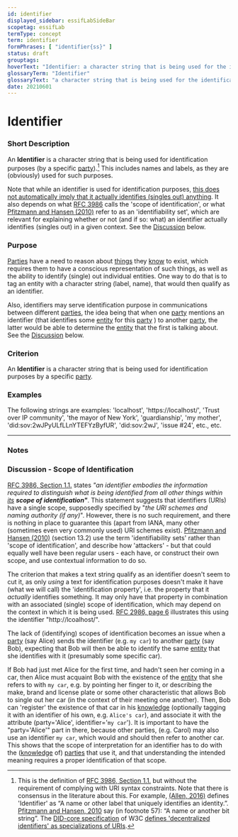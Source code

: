 ```yaml
---
id: identifier
displayed_sidebar: essifLabSideBar
scopetag: essifLab
termType: concept
term: identifier
formPhrases: [ "identifier{ss}" ]
status: draft
grouptags:
hoverText: "Identifier: a character string that is being used for the identification of some Entity (yet may refer to 0, 1, or more Entities, depending on the context within which it is being used)."
glossaryTerm: "Identifier"
glossaryText: "a character string that is being used for the identification of some [entity](@) (yet may refer to 0, 1, or more [entities](@), depending on the context within which it is being used)."
date: 20210601
---
```


# Identifier

### Short Description

An **Identifier** is a character string that is being used for identification purposes (by a specific [party](@)).[^1] This includes names and labels, as they are (obviously) used for such purposes.

Note that while an identifier is used for identification purposes, <u>this does not automatically imply that it actually identifies (singles out) anything</u>. It also depends on what [RFC 3986](https://tools.ietf.org/html/rfc3986) calls the 'scope of identification', or what [Pfitzmann and Hansen (2010)](https://dud.inf.tu-dresden.de/literatur/Anon_Terminology_v0.34.pdf) refer to as an 'identifiability set', which are relevant for explaining whether or not (and if so: what) an identifier actually identifies (singles out) in a given context. See the [Discussion](./identifier#discussion---scope-of-identification) below.

### Purpose

[Parties](@) have a need to reason about [things](entity@) they [know](knowledge@) to exist, which requires them to have a conscious representation of such things, as well as the ability to identify (single) out individual entities. One way to do that is to tag an entity with a character string (label, name), that would then qualify as an identifier.

Also, identifiers may serve identification purpose in communications between different [parties](@), the idea being that when one [party](@) mentions an identifier (that identifies some [entity](@) for this [party](@) ) to another [party](@), the latter would be able to determine the [entity](@) that the first is talking about. See the [Discussion](./identifier#discussion---scope-of-identification) below.

### Criterion

An **Identifier** is a character string that is being used for identification purposes by a specific [party](@).

### Examples

The following strings are examples: 'localhost', 'https://localhost/', 'Trust over IP community', 'the mayor of New York', 'guardianship', 'my mother', 'did:sov:2wJPyULfLLnYTEFYzByfUR', 'did:sov:2wJ', 'issue #24', etc., etc.

---
### Notes

[^1]: This is the definition of [RFC 3986, Section 1.1.](https://tools.ietf.org/html/rfc3986#section-1.1) but without the requirement of complying with URI syntax constraints. Note that there is consensus in the literature about this. For example, [(Allen, 2016)](http://www.lifewithalacrity.com/2016/04/the-path-to-self-soverereign-identity.html) defines 'Identifier' as “A name or other label that uniquely identifies an identity.”. [Pfitzmann and Hansen, 2010](https://dud.inf.tu-dresden.de/literatur/Anon_Terminology_v0.34.pdf) say (in footnote 57): “A name or another bit string”. The [DID-core specification](https://www.w3.org/TR/did-core/) of W3C [defines 'decentralized identifiers' as specializations of URIs](https://www.w3.org/TR/did-core/#dfn-decentralized-identifiers).

### Discussion - Scope of Identification

[RFC 3986, Section 1.1.](https://tools.ietf.org/html/rfc3986#section-1.1) states _"an identifier embodies the information required to distinguish what is being identified from all other things within <u>its</u> **scope of identification"**_. This statement suggests that identifiers (URIs) have a single scope, supposedly specified by "_the URI schemes and naming authority (if any)_". However, there is no such requirement, and there is nothing in place to guarantee this (apart from IANA, many other (sometimes even very commonly used) URI schemes exist). [Pfitzmann and Hansen (2010)](https://dud.inf.tu-dresden.de/literatur/Anon_Terminology_v0.34.pdf) (section 13.2) use the term 'identifiability sets' rather than 'scope of identification', and describe how 'attackers' - but that could equally well have been regular users - each have, or construct their own scope, and use contextual information to do so.

The criterion that makes a text string qualify as an identifier doesn't seem to cut it, as only _using_ a text for identification purposes doesn't make it have (what we will call) the 'identification property', i.e. the property that it _actually_ identifies something. It may only have that property in combination with an associated (single) scope of identification, which may depend on the context in which it is being used. [RFC 2986, page 6](https://tools.ietf.org/html/rfc3986#page-6) illustrates this using the identifier "http://lcoalhost/".

The lack of (identifying) scopes of identification becomes an issue when a [party](@) (say Alice) sends the identifier (e.g. `my car`) to another [party](@) (say Bob), expecting that Bob will then be able to identify the same [entity](@) that she identifies with it (presumably some specific car).

If Bob had just met Alice for the first time, and hadn't seen her coming in a car, then Alice must acquaint Bob with the existence of the [entity](@) that she refers to with `my car`, e.g. by pointing her finger to it, or describing the make, brand and license plate or some other characteristic that allows Bob to single out her car (in the context of their meeting one another). Then, Bob can 'register' the existence of that car in his [knowledge](@) (optionally tagging it with an identifier of his own, e.g. `Alice's car`), and associate it with the attribute (party='Alice', identifier='`my car`'). It is important to have the "party='Alice'" part in there, because other parties, (e.g. Carol) may also use an identifier `my car`, which would and should then refer to another car. This shows that the scope of interpretation for an identifier has to do with the ([knowledge](@) of) [parties](@) that use it, and that understanding the intended meaning requires a proper identification of that scope.
